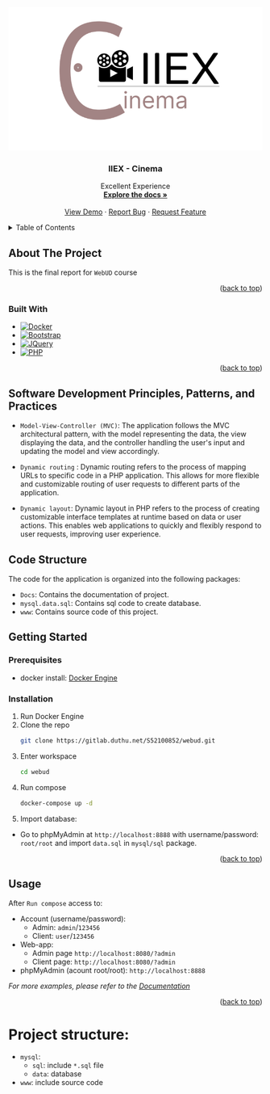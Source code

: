 <!-- Improved compatibility of back to top link: See: https://gitlab.duthu.net/S52100852/webud/pull/73 -->
<a name="readme-top"></a>

<!-- PROJECT LOGO -->
<br />
<div align="center">
  <a href="https://gitlab.duthu.net/S52100852/webud">
    <img src="www/assets/logo.png" alt="Logo" width="" height="">
  </a>

  <h3 align="center">IIEX - Cinema</h3>

  <p align="center">
    Excellent Experience
    <br />
    <a href="https://gitlab.duthu.net/S52100852/webud"><strong>Explore the docs »</strong></a>
    <br />
    <br />
    <a href="https://gitlab.duthu.net/S52100852/webud">View Demo</a>
    ·
    <a href="https://gitlab.duthu.net/S52100852/webud/issues">Report Bug</a>
    ·
    <a href="https://gitlab.duthu.net/S52100852/webud/issues">Request Feature</a>
  </p>
</div>



<!-- TABLE OF CONTENTS -->
<details>
  <summary>Table of Contents</summary>
  <ol>
    <li>
      <a href="#about-the-project">About The Project</a>
      <ul>
        <li><a href="#built-with">Built With</a></li>
      </ul>
    </li>
    <li>
      <a href="#getting-started">Getting Started</a>
      <ul>
        <li><a href="#prerequisites">Prerequisites</a></li>
        <li><a href="#installation">Installation</a></li>
      </ul>
    </li>
    <li><a href="#usage">Usage</a></li>
  </ol>
</details>



<!-- ABOUT THE PROJECT -->
## About The Project
This is the final report for `WebUD` course

<p align="right">(<a href="#readme-top">back to top</a>)</p>



### Built With

* [![Docker][Docker.com]][Docker-url]
* [![Bootstrap][Bootstrap.com]][Bootstrap-url]
* [![JQuery][JQuery.com]][JQuery-url]
* [![PHP][PHP.com]][PHP-url]

<p align="right">(<a href="#readme-top">back to top</a>)</p>

## Software Development Principles, Patterns, and Practices
- `Model-View-Controller (MVC)`: The application follows the MVC architectural pattern, with the model representing the data, the view displaying the data, and the controller handling the user's input and updating the model and view accordingly.
- `Dynamic routing` : Dynamic routing refers to the process of mapping URLs to specific code in a PHP application. This allows for more flexible and customizable routing of user requests to different parts of the application.

- `Dynamic layout`: Dynamic layout in PHP refers to the process of creating customizable interface templates at runtime based on data or user actions. This enables web applications to quickly and flexibly respond to user requests, improving user experience.

## Code Structure
The code for the application is organized into the following packages:

- `Docs`: Contains the documentation of project.
- `mysql.data.sql`: Contains sql code to create database.
- `www`: Contains source code of this project.
<!-- GETTING STARTED -->
## Getting Started


### Prerequisites

* docker install: [Docker Engine](https://www.docker.com/products/docker-desktop)

### Installation

1. Run Docker Engine
2. Clone the repo
   ```sh
   git clone https://gitlab.duthu.net/S52100852/webud.git
   ```
3. Enter workspace
   ```sh
   cd webud
   ```
4. Run compose
   ```sh
   docker-compose up -d
   ```
5. Import database: 
- Go to phpMyAdmin at `http://localhost:8888` with username/password: `root/root` and import `data.sql` in `mysql/sql` package.

<p align="right">(<a href="#readme-top">back to top</a>)</p>



<!-- USAGE EXAMPLES -->
## Usage
After `Run compose` access to:
* Account (username/password): 
  - Admin: `admin`/`123456`
  - Client: `user`/`123456`
* Web-app:
  - Admin page `http://localhost:8080/?admin`
  - Client page: `http://localhost:8080/?admin`
* phpMyAdmin (acount root/root): `http://localhost:8888`

_For more examples, please refer to the [Documentation](https://gitlab.duthu.net/S52100852/webud)_

<p align="right">(<a href="#readme-top">back to top</a>)</p>


# Project structure:
    
* `mysql`:
    *  `sql`: include `*.sql` file 
	* `data`: database 
* `www`: include source code

<!-- MARKDOWN LINKS & IMAGES -->
<!-- https://www.markdownguide.org/basic-syntax/#reference-style-links -->
[Bootstrap.com]: https://img.shields.io/badge/Bootstrap-563D7C?style=for-the-badge&logo=bootstrap&logoColor=white
[Bootstrap-url]: https://getbootstrap.com

[Docker.com]: https://img.shields.io/badge/docker-ffffff?style=for-the-badge&logo=docker&logoColor=blue
[Docker-url]: https://www.docker.com

[JQuery.com]: https://img.shields.io/badge/jQuery-0769AD?style=for-the-badge&logo=jquery&logoColor=white
[JQuery-url]: https://jquery.com 

[PHP.com]: https://img.shields.io/badge/php-%23777BB4.svg?style=for-the-badge&logo=php&logoColor=white
[PHP-url]: https://php.net

